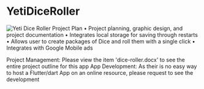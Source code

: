 # YetiDiceRoller
![Yeti Dice Roller Project Plan](https://dkemhji6i1k0x.cloudfront.net/000_clients/1167902/page/dicerollerappplan-v1-3ab94f.png)
•	Project planning, graphic design, and project documentation
•	Integrates local storage for saving through restarts
•	Allows user to create packages of Dice and roll them with a single click
•	Integrates with Google Mobile ads

Project Management: Please view the item 'dice-roller.docx' to see the entire project outline for this app
App Development: As their is no easy way to host a Flutter/dart App on an online resource, please request to see the development

